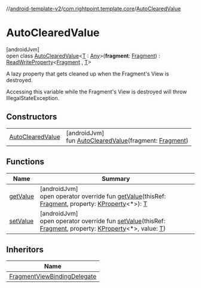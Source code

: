 //[android-template-v2](../../../index.md)/[com.rightpoint.template.core](../index.md)/[AutoClearedValue](index.md)

# AutoClearedValue

[androidJvm]\
open
class [AutoClearedValue](index.md)<[T](index.md) : [Any](https://kotlinlang.org/api/latest/jvm/stdlib/kotlin/-any/index.html)>(**fragment**: [Fragment](https://developer.android.com/reference/kotlin/androidx/fragment/app/Fragment.html)) : [ReadWriteProperty](https://kotlinlang.org/api/latest/jvm/stdlib/kotlin.properties/-read-write-property/index.html)<[Fragment](https://developer.android.com/reference/kotlin/androidx/fragment/app/Fragment.html)
, [T](index.md)>

A lazy property that gets cleaned up when the Fragment's View is destroyed.

Accessing this variable while the Fragment's View is destroyed will throw IllegalStateException.

## Constructors

| | |
|---|---|
| [AutoClearedValue](-auto-cleared-value.md) | [androidJvm]<br>fun [AutoClearedValue](-auto-cleared-value.md)(fragment: [Fragment](https://developer.android.com/reference/kotlin/androidx/fragment/app/Fragment.html)) |

## Functions

| Name | Summary |
|---|---|
| [getValue](get-value.md) | [androidJvm]<br>open operator override fun [getValue](get-value.md)(thisRef: [Fragment](https://developer.android.com/reference/kotlin/androidx/fragment/app/Fragment.html), property: [KProperty](https://kotlinlang.org/api/latest/jvm/stdlib/kotlin.reflect/-k-property/index.html)<*>): [T](index.md) |
| [setValue](set-value.md) | [androidJvm]<br>open operator override fun [setValue](set-value.md)(thisRef: [Fragment](https://developer.android.com/reference/kotlin/androidx/fragment/app/Fragment.html), property: [KProperty](https://kotlinlang.org/api/latest/jvm/stdlib/kotlin.reflect/-k-property/index.html)<*>, value: [T](index.md)) |

## Inheritors

| Name |
|---|
| [FragmentViewBindingDelegate](../-fragment-view-binding-delegate/index.md) |
